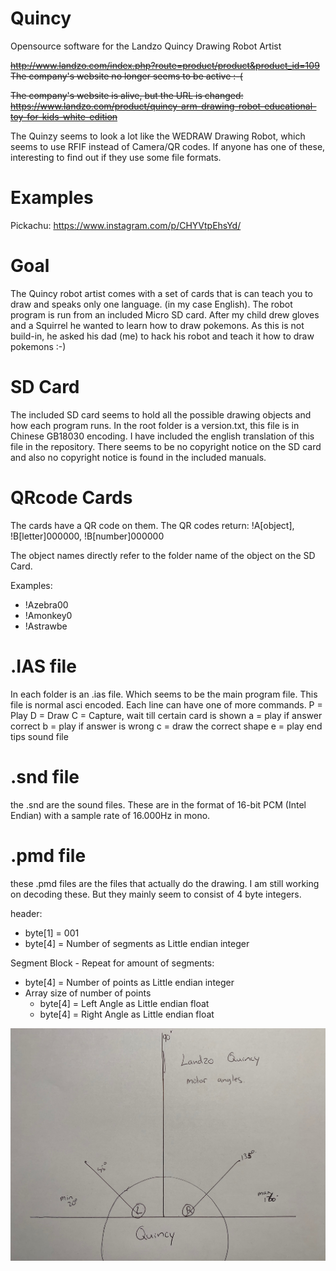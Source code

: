 # Quincy
Opensource software for the Landzo Quincy Drawing Robot Artist

~~http://www.landzo.com/index.php?route=product/product&product_id=109~~
~~The company's website no longer seems to be active :-(~~

~~The company's website is alive, but the URL is changed: https://www.landzo.com/product/quincy-arm-drawing-robot-educational-toy-for-kids-white-edition~~

The Quinzy seems to look a lot like the WEDRAW Drawing Robot, which seems to use RFIF instead of Camera/QR codes. If anyone has one of these, interesting to find out if they use some file formats.

# Examples
Pickachu: https://www.instagram.com/p/CHYVtpEhsYd/

# Goal
The Quincy robot artist comes with a set of cards that is can teach you to draw and speaks only one language. (in my case English). The robot program is run from an included Micro SD card. After my child drew gloves and a Squirrel he wanted to learn how to draw pokemons. As this is not build-in, he asked his dad (me) to hack his robot and teach it how to draw pokemons :-)

# SD Card
The included SD card seems to hold all the possible drawing objects and how each program runs. In the root folder is a version.txt, this file is in Chinese GB18030 encoding. I have included the english translation of this file in the repository. There seems to be no copyright notice on the SD card and also no copyright notice is found in the included manuals.

# QRcode Cards
The cards have a QR code on them. The QR codes return: !A[object], !B[letter]000000, !B[number]000000

The object names directly refer to the folder name of the object on the SD Card.

Examples:
- !Azebra00
- !Amonkey0
- !Astrawbe

# .IAS file
In each folder is an .ias file. Which seems to be the main program file. This file is normal asci encoded.
Each line can have one of more commands.
P = Play
D = Draw
C = Capture, wait till certain card is shown
  a = play if answer correct
  b = play if answer is wrong
  c = draw the correct shape
  e = play end tips sound file
  
 # .snd file
 the .snd are the sound files. These are in the format of 16-bit PCM (Intel Endian) with a sample rate of 16.000Hz in mono.
 
 # .pmd file
 these .pmd files are the files that actually do the drawing. I am still working on decoding these. But they mainly seem to consist of 4 byte integers.

header:
- byte[1] = 001
- byte[4] = Number of segments as Little endian integer

Segment Block - Repeat for amount of segments:
- byte[4] = Number of points as Little endian integer
- Array size of number of points
    - byte[4] = Left Angle as Little endian float
    - byte[4] = Right Angle as Little endian float

![Motor Angles](quincy_motor_angles.jpg)
